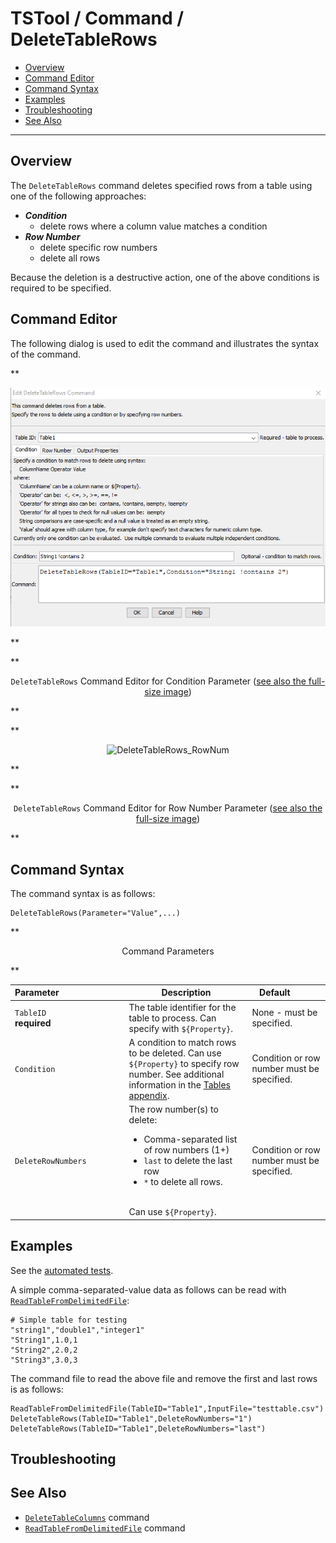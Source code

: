 # TSTool / Command / DeleteTableRows #

* [Overview](#overview)
* [Command Editor](#command-editor)
* [Command Syntax](#command-syntax)
* [Examples](#examples)
* [Troubleshooting](#troubleshooting)
* [See Also](#see-also)

-------------------------

## Overview ##

The `DeleteTableRows` command deletes specified rows from a table using one of the following approaches:

* ***Condition***
	+ delete rows where a column value matches a condition
* ***Row Number***
	+ delete specific row numbers
	+ delete all rows

Because the deletion is a destructive action,
one of the above conditions is required to be specified.

## Command Editor ##

The following dialog is used to edit the command and illustrates the syntax of the command.

**<p style="text-align: center;">
![DeleteTableRows_Condition](DeleteTableRows_Condition.png)
</p>**

**<p style="text-align: center;">
`DeleteTableRows` Command Editor for Condition Parameter (<a href="../DeleteTableRows_Condition.png">see also the full-size image</a>)
</p>**

**<p style="text-align: center;">
![DeleteTableRows_RowNum](DeleteTableRows_RowNum.png)
</p>**

**<p style="text-align: center;">
`DeleteTableRows` Command Editor for Row Number Parameter (<a href="../DeleteTableRows_RowNum.png">see also the full-size image</a>)
</p>**

## Command Syntax ##

The command syntax is as follows:

```text
DeleteTableRows(Parameter="Value",...)
```
**<p style="text-align: center;">
Command Parameters
</p>**

| **Parameter**&nbsp;&nbsp;&nbsp;&nbsp;&nbsp;&nbsp;&nbsp;&nbsp;&nbsp;&nbsp;&nbsp;&nbsp;&nbsp;&nbsp;&nbsp;&nbsp;&nbsp;&nbsp;&nbsp;&nbsp;&nbsp;&nbsp;&nbsp;&nbsp;&nbsp;&nbsp; | **Description** | **Default**&nbsp;&nbsp;&nbsp;&nbsp;&nbsp;&nbsp;&nbsp;&nbsp;&nbsp;&nbsp; |
| --------------|-----------------|----------------- |
|`TableID`<br>**required**|The table identifier for the table to process. Can specify with `${Property}`.|None - must be specified.|
|`Condition`|A condition to match rows to be deleted. Can use `${Property}` to specify row number.  See additional information in the [Tables appendix](../../appendix-tables/tables.md#condition-evaluation-for-rows).|Condition or row number must be specified.|
|`DeleteRowNumbers`|The row number(s) to delete:<ul><li>Comma-separated list of row numbers (1+)</li><li>`last` to delete the last row</li><li>`*` to delete all rows.</li></ul><br> Can use `${Property}`.|Condition or row number must be specified.|

## Examples ##

See the [automated tests](https://github.com/OpenCDSS/cdss-app-tstool-test/tree/master/test/regression/commands/general/DeleteTableRows).

A simple comma-separated-value data as follows can be read with [`ReadTableFromDelimitedFile`](../ReadTableFromDelimitedFile/ReadTableFromDelimitedFile.md):

```
# Simple table for testing
"string1","double1","integer1"
"String1",1.0,1
"String2",2.0,2
"String3",3.0,3
```

The command file to read the above file and remove the first and last rows is as follows:

```
ReadTableFromDelimitedFile(TableID="Table1",InputFile="testtable.csv")
DeleteTableRows(TableID="Table1",DeleteRowNumbers="1")
DeleteTableRows(TableID="Table1",DeleteRowNumbers="last")
```

## Troubleshooting ##

## See Also ##

* [`DeleteTableColumns`](../DeleteTableColumns/DeleteTableColumns.md) command
* [`ReadTableFromDelimitedFile`](../ReadTableFromDelimitedFile/ReadTableFromDelimitedFile.md) command
